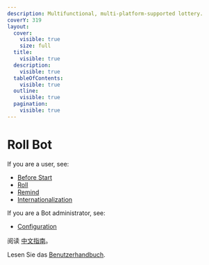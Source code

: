 ```yaml
---
description: Multifunctional, multi-platform-supported lottery.
coverY: 319
layout:
  cover:
    visible: true
    size: full
  title:
    visible: true
  description:
    visible: true
  tableOfContents:
    visible: true
  outline:
    visible: true
  pagination:
    visible: true
---
```


# Roll Bot

If you are a user, see:

- [Before Start](before-start.md)
- [Roll](roll/overview.md)
- [Remind](remind/overview.md)
- [Internationalization](i18n/overview.md)

If you are a Bot administrator, see:

- [Configuration](configuration/overview.md)

阅读 [中文指南](https://docs.logthm.com/)。

Lesen Sie das [Benutzerhandbuch](https://app.gitbook.com/s/BOxpAN52iSWXtD7dIbMl/).

